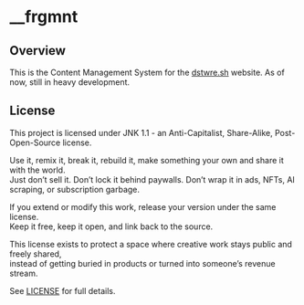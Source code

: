 # \_\_frgmnt

## Overview

This is the Content Management System for the [dstwre.sh](https://dstwre.sh/) website.
As of now, still in heavy development.

## License

This project is licensed under JNK 1.1 - an Anti-Capitalist, Share-Alike, Post-Open-Source license.

Use it, remix it, break it, rebuild it, make something your own and share it with the world.  
Just don’t sell it. Don’t lock it behind paywalls. Don’t wrap it in ads, NFTs, AI scraping, or subscription garbage.  

If you extend or modify this work, release your version under the same license.  
Keep it free, keep it open, and link back to the source.

This license exists to protect a space where creative work stays public and freely shared,  
instead of getting buried in products or turned into someone’s revenue stream.

See [LICENSE](LICENSE) for full details.
